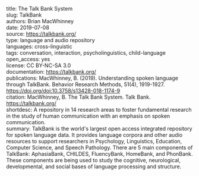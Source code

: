 title: The Talk Bank System  
slug: TalkBank  
authors: Brian MacWhinney  
date: 2019-07-08  
source: https://talkbank.org/  
type: language and audio repository  
languages: cross-linguistic  
tags: conversation, interaction, psycholinguistics, child-language  
open_access: yes  
license: CC BY-NC-SA 3.0  
documentation: https://talkbank.org/  
publications: MacWhinney, B. (2019). Understanding spoken language through TalkBank. Behavior Research Methods, 51(4), 1919-1927. https://doi.org/doi:10.3758/s13428-018-1174-9  
citation: MacWhinney, B. The Talk Bank System. Talk Bank. https://talkbank.org/  
shortdesc: A repository in 14 research areas to foster fundamental research in the study of human communication with an emphasis on spoken communication.  
summary: TalkBank is the world's largest open access integrated repository for spoken language data. It provides language corpora and other audio resources to support researchers in Psychology, Linguistics, Education, Computer Science, and Speech Pathology. There are 5 main components of TalkBank: AphasiaBank, CHILDES, FluencyBank, HomeBank, and PhonBank. These components are being used to study the cognitive, neurological, developmental, and social bases of language processing and structure.  
